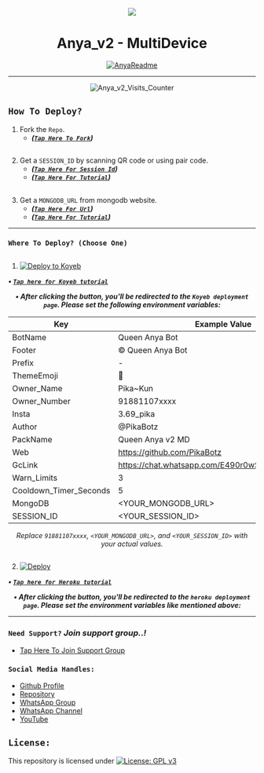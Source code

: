 <p align="center">
    <img src="https://raw.githubusercontent.com/andreasbm/readme/master/assets/lines/colored.png">
</p>

<h1 align="center">Anya_v2 - MultiDevice</h1>

<p align="center">
  <a href="https://github.com/PikaBotz"><img src="http://readme-typing-svg.herokuapp.com?color=FFFFFF&center=true&vCenter=true&multiline=false&lines=Queen+Anya+v2+MultiDevice;New+Plugin+Base+Modification;Developed+by+Pika~Kun;Give+star+and+forks+this+Repo+🌟" alt="AnyaReadme"></a>
</p>

---

<p align="center"><img src="https://moe-counter.glitch.me/get/@Anya_v2-Md?theme=gelbooru" alt="Anya_v2_Visits_Counter" /></p>

##
## `How To Deploy?`
  1. Fork the `Repo`.
     - ***([`Tap Here To Fork`](https://github.com/PikaBotz/Anya_v2-MD/fork))***

##

  2. Get a `SESSION_ID` by scanning QR code or using pair code.
     - ***([`Tap Here For Session Id`](https://anya-session.olduser.me/choose.html))***
     - ***([`Tap Here For Tutorial`](https://example.com))***

##
  3. Get a `MONGODB_URL` from mongodb website.
     - ***([`Tap Here For Url`](https://www.mongodb.com/cloud/atlas/register))***
     - ***([`Tap Here For Tutorial`](https://example.com))***

---

### `Where To Deploy? (Choose One)`

##

1. [![Deploy to Koyeb](https://www.koyeb.com/static/images/deploy/button.svg)](https://app.koyeb.com/deploy?type=git&repository=https://github.com/PikaBotz/Anya_v2-MD&branch=main&builder=dockerfile&region=fra&name=anya_v2-md&service_type=web&env[BotName]=Queen%20Anya%20Bot&env[Footer]=©%20Queen%20Anya%20Bot&env[Prefix]=-&env[ThemeEmoji]=🎐&env[Owner_Name]=Pika~Kun&env[Owner_Number]=91881107xxxx&env[Insta]=3.69_pika&env[Author]=@PikaBotz&env[PackName]=Queen%20Anya%20v2%20MD&env[Web]=https://github.com/PikaBotz&env[GcLink]=https://chat.whatsapp.com/E490r0wSpSr89XkCWeGtnX&env[Warn_Limits]=3&env[Cooldown_Timer_Seconds]=5&env[MongoDB]=YOUR_MONGODB_URL&env[SESSION_ID]=YOUR_SESSION_ID)


***<p align="left"> • [`Tap here for Koyeb tutorial`](https://example.com) </p>***
***<p align="center"> • After clicking the button, you'll be redirected to the `Koyeb deployment page`. Please set the following environment variables: </p>***

<div align="center">
    
| Key                  | Example Value                        |
|----------------------|------------------------------|
| BotName              | Queen Anya Bot               |
| Footer               | © Queen Anya Bot             |
| Prefix               | -                            |
| ThemeEmoji           | 🎐                           |
| Owner_Name           | Pika~Kun                     |
| Owner_Number         | 91881107xxxx                 |
| Insta                | 3.69_pika                    |
| Author               | @PikaBotz                    |
| PackName             | Queen Anya v2 MD             |
| Web                  | https://github.com/PikaBotz  |
| GcLink               | https://chat.whatsapp.com/E490r0wSpSr89XkCWeGtnX |
| Warn_Limits          | 3                            |
| Cooldown_Timer_Seconds | 5                           |
| MongoDB              | <YOUR_MONGODB_URL>           |
| SESSION_ID           | <YOUR_SESSION_ID>            |

</div>

*<p align="center"> Replace `91881107xxxx`, `<YOUR_MONGODB_URL>`, and `<YOUR_SESSION_ID>` with your actual values. </p>*

##

2. [![Deploy](https://www.herokucdn.com/deploy/button.svg)](https://www.heroku.com/deploy?template=https://github.com/PikaBotz/Anya_v2-MD/tree/main&env[BotName]=Queen%20Anya%20Bot&env[Footer]=©%20Queen%20Anya%20Bot&env[Prefix]=-&env[ThemeEmoji]=🎐&env[Owner_Name]=Pika~Kun&env[Owner_Number]=91881107xxxx&env[Insta]=3.69_pika&env[Author]=@PikaBotz&env[PackName]=Queen%20Anya%20v2%20MD&env[Web]=https://github.com/PikaBotz&env[GcLink]=https://chat.whatsapp.com/E490r0wSpSr89XkCWeGtnX&env[Warn_Limits]=3&env[Cooldown_Timer_Seconds]=5&env[MongoDB]=YOUR_MONGODB_URL&env[SESSION_ID]=YOUR_SESSION_ID)

***<p align="left"> • [`Tap here for Heroku tutorial`](https://example.com) </p>***
***<p align="center"> • After clicking the button, you'll be redirected to the `heroku deployment page`. Please set the environment variables like mentioned above: </p>***

---

### `Need Support?` ***Join support group..!***
   - [Tap Here To Join Support Group](https://chat.whatsapp.com/KLDmXeCVKtf2gjokVkFSw9)

### `Social Media Handles:`
   - [Github Profile](https://github.com/PikaBotz)
   - [Repository](https://github.com/PikaBotz/Anya_v2-MD)
   - [WhatsApp Group](https://chat.whatsapp.com/E490r0wSpSr89XkCWeGtnX)
   - [WhatsApp Channel](https://whatsapp.com/channel/0029VaDIPkA6buMS9hRE7y2G)
   - [YouTube](https://youtube.com/@pika_kunn)

## `License:`
This repository is licensed under [![License: GPL v3](https://img.shields.io/badge/License-GPLv3-blue.svg)](https://www.gnu.org/licenses/gpl-3.0)
